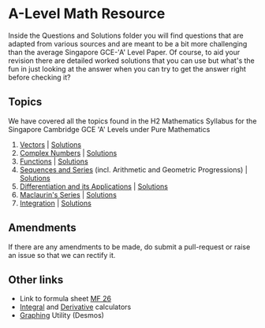 # A-Level Math Resource

Inside the Questions and Solutions folder you will find questions that are adapted from various sources and are meant to be a bit more challenging than the average Singapore GCE-'A' Level Paper. Of course, to aid your revision there are detailed worked solutions that you can use but what's the fun in just looking at the answer when you can try to get the answer right before checking it?

## Topics
We have covered all the topics found in the H2 Mathematics Syllabus for the Singapore Cambridge GCE 'A' Levels under Pure Mathematics
1. [Vectors](https://github.com/viggibear/A-Level-Math-Resource/blob/master/PDFs/Questions/Vectors.pdf) | [Solutions](https://github.com/viggibear/A-Level-Math-Resource/blob/master/PDFs/Solutions/Vectors.pdf)
2. [Complex Numbers](https://github.com/viggibear/A-Level-Math-Resource/blob/master/PDFs/Questions/Complex%20Numbers.pdf) | [Solutions](https://github.com/viggibear/A-Level-Math-Resource/blob/master/PDFs/Solutions/Complex%20Numbers.pdf)
3. [Functions](https://github.com/viggibear/A-Level-Math-Resource/blob/master/PDFs/Questions/Functions.pdf) | [Solutions](https://github.com/viggibear/A-Level-Math-Resource/blob/master/PDFs/Solutions/Functions.pdf)
4. [Sequences and Series](https://github.com/viggibear/A-Level-Math-Resource/blob/master/PDFs/Questions/Sequences%20%26%20Series.pdf) (incl. Arithmetic and Geometric Progressions) | [Solutions](https://github.com/viggibear/A-Level-Math-Resource/blob/master/PDFs/Solutions/Sequences%20%26%20Series.pdf)
5. [Differentiation and its Applications](https://github.com/viggibear/A-Level-Math-Resource/blob/master/PDFs/Questions/Differentiation.pdf) | [Solutions](https://github.com/viggibear/A-Level-Math-Resource/blob/master/PDFs/Solutions/Differentiation.pdf)
6. [Maclaurin's Series](https://github.com/viggibear/A-Level-Math-Resource/blob/master/PDFs/Questions/Maclaurin's%20Series.pdf) | [Solutions](https://github.com/viggibear/A-Level-Math-Resource/blob/master/PDFs/Solutions/Maclaurin's%20Series.pdf)
7. [Integration](https://github.com/viggibear/A-Level-Math-Resource/blob/master/PDFs/Questions/Integration.pdf) | [Solutions](https://github.com/viggibear/A-Level-Math-Resource/blob/master/PDFs/Solutions/Integration.pdf)

## Amendments
If there are any amendments to be made, do submit a pull-request or raise an issue so that we can rectify it.

## Other links
* Link to formula sheet [MF 26](https://www.seab.gov.sg/content/syllabus/alevel/2017Syllabus/ListMF26.pdf)
* [Integral](https://www.integral-calculator.com/) and [Derivative](https://www.derivative-calculator.net/) calculators
* [Graphing](https://www.desmos.com/calculator) Utility (Desmos)
